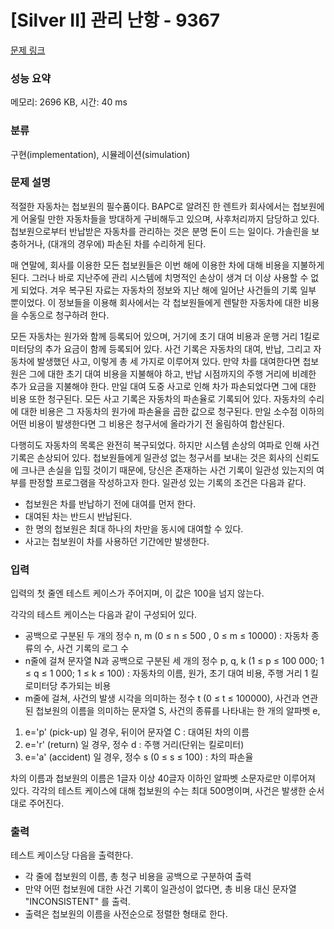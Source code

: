 # [Silver II] 관리 난항 - 9367 

[문제 링크](https://www.acmicpc.net/problem/9367) 

### 성능 요약

메모리: 2696 KB, 시간: 40 ms

### 분류

구현(implementation), 시뮬레이션(simulation)

### 문제 설명

<p>적절한 자동차는 첩보원의 필수품이다. BAPC로 알려진 한 렌트카 회사에서는 첩보원에게 어울릴 만한 자동차들을 방대하게 구비해두고 있으며, 사후처리까지 담당하고 있다. 첩보원으로부터 반납받은 자동차를 관리하는 것은 분명 돈이 드는 일이다. 가솔린을 보충하거나, (대개의 경우에) 파손된 차를 수리하게 된다.</p>

<p>매 연말에, 회사를 이용한 모든 첩보원들은 이번 해에 이용한 차에 대해 비용을 지불하게 된다. 그러나 바로 지난주에 관리 시스템에 치명적인 손상이 생겨 더 이상 사용할 수 없게 되었다. 겨우 복구된 자료는 자동차의 정보와 지난 해에 일어난 사건들의 기록 일부 뿐이었다. 이 정보들을 이용해 회사에서는 각 첩보원들에게 렌탈한 자동차에 대한 비용을 수동으로 청구하려 한다.</p>

<p>모든 자동차는 원가와 함께 등록되어 있으며, 거기에 초기 대여 비용과 운행 거리 1킬로미터당의 추가 요금이 함께 등록되어 있다. 사건 기록은 자동차의 대여, 반납, 그리고 자동차에 발생했던 사고, 이렇게 총 세 가지로 이루어져 있다. 만약 차를 대여한다면 첩보원은 그에 대한 초기 대여 비용을 지불해야 하고, 반납 시점까지의 주행 거리에 비례한 추가 요금을 지불해야 한다. 만일 대여 도중 사고로 인해 차가 파손되었다면 그에 대한 비용 또한 청구된다. 모든 사고 기록은 자동차의 파손율로 기록되어 있다. 자동차의 수리에 대한 비용은 그 자동차의 원가에 파손율을 곱한 값으로 청구된다. 만일 소수점 이하의 어떤 비용이 발생한다면 그 비용은 청구서에 올라가기 전 올림하여 합산된다.</p>

<p>다행히도 자동차의 목록은 완전히 복구되었다. 하지만 시스템 손상의 여파로 인해 사건 기록은 손상되어 있다. 첩보원들에게 일관성 없는 청구서를 보내는 것은 회사의 신뢰도에 크나큰 손실을 입힐 것이기 때문에, 당신은 존재하는 사건 기록이 일관성 있는지의 여부를 판정할 프로그램을 작성하고자 한다. 일관성 있는 기록의 조건은 다음과 같다. </p>

<ul>
	<li>첩보원은 차를 반납하기 전에 대여를 먼저 한다.</li>
	<li>대여된 차는 반드시 반납된다.</li>
	<li>한 명의 첩보원은 최대 하나의 차만을 동시에 대여할 수 있다.</li>
	<li>사고는 첩보원이 차를 사용하던 기간에만 발생한다.</li>
</ul>

### 입력 

 <p>입력의 첫 줄엔 테스트 케이스가 주어지며, 이 값은 100을 넘지 않는다.</p>

<p>각각의 테스트 케이스는 다음과 같이 구성되어 있다.</p>

<ul>
	<li>공백으로 구분된 두 개의 정수 n, m (0 ≤ n ≤ 500 , 0 ≤ m ≤ 10000) : 자동차 종류의 수, 사건 기록의 로그 수</li>
	<li>n줄에 걸쳐 문자열 N과 공백으로 구분된 세 개의 정수 p, q, k (1 ≤ p ≤ 100 000; 1 ≤ q ≤ 1 000; 1 ≤ k ≤ 100) : 자동차의 이름, 원가, 초기 대여 비용, 주행 거리 1 킬로미터당 추가되는 비용</li>
	<li>m줄에 걸쳐, 사건의 발생 시각을 의미하는 정수 t (0 ≤ t ≤ 100000), 사건과 연관된 첩보원의 이름을 의미하는 문자열 S, 사건의 종류를 나타내는 한 개의 알파벳 e, </li>
</ul>

<ol>
	<li>e='p' (pick-up) 일 경우, 뒤이어 문자열 C : 대여된 차의 이름</li>
	<li>e='r' (return) 일 경우, 정수 d : 주행 거리(단위는 킬로미터)</li>
	<li>e='a' (accident) 일 경우, 정수 s (0 ≤ s ≤ 100) : 차의 파손율</li>
</ol>

<p>차의 이름과 첩보원의 이름은 1글자 이상 40글자 이하인 알파벳 소문자로만 이루어져 있다. 각각의 테스트 케이스에 대해 첩보원의 수는 최대 500명이며, 사건은 발생한 순서대로 주어진다.</p>

### 출력 

 <p>테스트 케이스당 다음을 출력한다.</p>

<ul>
	<li>각 줄에 첩보원의 이름, 총 청구 비용을 공백으로 구분하여 출력</li>
	<li>만약 어떤 첩보원에 대한 사건 기록이 일관성이 없다면, 총 비용 대신 문자열 "INCONSISTENT" 를 출력.</li>
	<li>출력은 첩보원의 이름을 사전순으로 정렬한 형태로 한다.</li>
</ul>

